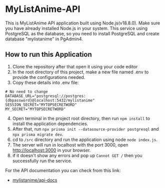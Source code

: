 # MyListAnime-API

This is MyListAnime API application built using Node.js(v18.8.0). Make sure you have already installed Node.js in your system.
This service using PostgreSQL as the database, so you need to install PostgreSQL and create database "mylistanime" in PgAdmin4.

## How to run this Application
1. Clone the repository after that open it using your code editor
2. In the root directory of this project, make a new file named .env to provide the configurations needed.
3. Copy these details into .env file:
```
# No need to change
DATABASE_URL="postgresql://postgres:{dbpassword}@localhost:5432/mylistanime"
SESSION_SECRET="MYTOPSECRETWORD"
MY_SECRET="MYTOPSECRETWORD"
```
4. Open terminal in the project root directory, then run `npm install` to install the application dependencies.
5. After that, run `npx prisma init --datasource-provider postgresql` and `npx prisma migrate dev`.
6. cd to `/src` directory and run the application using node `node index.js`.
7. The server will run in localhost with the port 3000, open [http://localhost:3000](http://localhost:3000) in your browser.
8. if it doesn't show any errors and pop up `Cannot GET /` then you successfully run the service.

For the API documentation you can check from this link:
- [mylistanime/api-docs](https://mylistanime-docs.vercel.app/)

